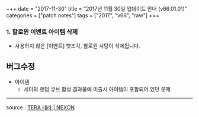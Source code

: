 +++
date = "2017-11-30"
title = "2017년 11월 30일 업데이트 안내 (v66.01.01)"
categories = ["patch notes"]
tags = ["2017", "v66", "raw"]
+++

### 1. 할로윈 이벤트 아이템 삭제
- 사용하지 않은 [이벤트] 뼛조각, 할로윈 사탕이 삭제됩니다.

## 버그수정

- 아이템
  - 세미의 랜덤 큐브 합성 결과물에 미출시 아이템이 포함되어 있던 문제

----

source : [TERA 테라 | NEXON](http://tera.nexon.com/news/update/view.aspx?n4articlesn=308)
